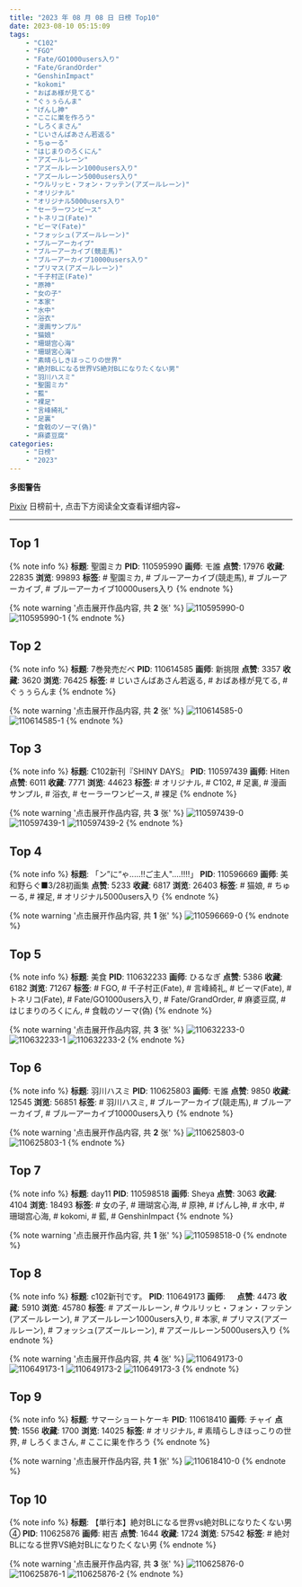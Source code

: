 ```yaml
---
title: "2023 年 08 月 08 日 日榜 Top10"
date: 2023-08-10 05:15:09
tags:
    - "C102"
    - "FGO"
    - "Fate/GO1000users入り"
    - "Fate/GrandOrder"
    - "GenshinImpact"
    - "kokomi"
    - "おばあ様が見てる"
    - "ぐぅぅらんま"
    - "げんし神"
    - "ここに巣を作ろう"
    - "しろくまさん"
    - "じいさんばあさん若返る"
    - "ちゅーる"
    - "はじまりのろくにん"
    - "アズールレーン"
    - "アズールレーン1000users入り"
    - "アズールレーン5000users入り"
    - "ウルリッヒ・フォン・フッテン(アズールレーン)"
    - "オリジナル"
    - "オリジナル5000users入り"
    - "セーラーワンピース"
    - "トネリコ(Fate)"
    - "ビーマ(Fate)"
    - "フォッシュ(アズールレーン)"
    - "ブルーアーカイブ"
    - "ブルーアーカイブ(競走馬)"
    - "ブルーアーカイブ10000users入り"
    - "プリマス(アズールレーン)"
    - "千子村正(Fate)"
    - "原神"
    - "女の子"
    - "本家"
    - "水中"
    - "浴衣"
    - "漫画サンプル"
    - "猫娘"
    - "珊瑚宫心海"
    - "珊瑚宮心海"
    - "素晴らしきほっこりの世界"
    - "絶対BLになる世界VS絶対BLになりたくない男"
    - "羽川ハスミ"
    - "聖園ミカ"
    - "藍"
    - "裸足"
    - "言峰綺礼"
    - "足裏"
    - "食戟のソーマ(偽)"
    - "麻婆豆腐"
categories:
    - "日榜"
    - "2023"
---
```


<i class="fa fa-triangle-exclamation"></i>**多图警告**<i class="fa fa-triangle-exclamation"></i>

[Pixiv](https://www.pixiv.net/) 日榜前十, 点击下方阅读全文查看详细内容~

<!-- more -->

---

## Top 1

{% note info %}
**标题**: 聖園ミカ
**PID**: 110595990 **画师**: モ誰
**点赞**: 17976 **收藏**: 22835 **浏览**: 99893
**标签**: # 聖園ミカ, # ブルーアーカイブ(競走馬), # ブルーアーカイブ, # ブルーアーカイブ10000users入り
{% endnote %}

{% note warning '点击展开作品内容, 共 **2** 张' %}
![110595990-0](https://i.pixiv.re/img-original/img/2023/08/07/00/01/22/110595990_p0.jpg)
![110595990-1](https://i.pixiv.re/img-original/img/2023/08/07/00/01/22/110595990_p1.jpg)
{% endnote %}

## Top 2

{% note info %}
**标题**: 7巻発売だべ
**PID**: 110614585 **画师**: 新挑限
**点赞**: 3357 **收藏**: 3620 **浏览**: 76425
**标签**: # じいさんばあさん若返る, # おばあ様が見てる, # ぐぅぅらんま
{% endnote %}

{% note warning '点击展开作品内容, 共 **2** 张' %}
![110614585-0](https://i.pixiv.re/img-original/img/2023/08/07/18/16/52/110614585_p0.jpg)
![110614585-1](https://i.pixiv.re/img-original/img/2023/08/07/18/16/52/110614585_p1.jpg)
{% endnote %}

## Top 3

{% note info %}
**标题**: C102新刊『SHINY DAYS』
**PID**: 110597439 **画师**: Hiten
**点赞**: 6011 **收藏**: 7771 **浏览**: 44623
**标签**: # オリジナル, # C102, # 足裏, # 漫画サンプル, # 浴衣, # セーラーワンピース, # 裸足
{% endnote %}

{% note warning '点击展开作品内容, 共 **3** 张' %}
![110597439-0](https://i.pixiv.re/img-original/img/2023/08/07/00/31/49/110597439_p0.jpg)
![110597439-1](https://i.pixiv.re/img-original/img/2023/08/07/00/31/49/110597439_p1.jpg)
![110597439-2](https://i.pixiv.re/img-original/img/2023/08/07/00/31/49/110597439_p2.jpg)
{% endnote %}

## Top 4

{% note info %}
**标题**: 「ン”に“ゃ.....‼ご主人"....‼‼」
**PID**: 110596669 **画师**: 美和野らぐ■3/28初画集
**点赞**: 5233 **收藏**: 6817 **浏览**: 26403
**标签**: # 猫娘, # ちゅーる, # 裸足, # オリジナル5000users入り
{% endnote %}

{% note warning '点击展开作品内容, 共 **1** 张' %}
![110596669-0](https://i.pixiv.re/img-original/img/2023/08/07/00/11/58/110596669_p0.png)
{% endnote %}

## Top 5

{% note info %}
**标题**: 美食
**PID**: 110632233 **画师**: ひるなぎ
**点赞**: 5386 **收藏**: 6182 **浏览**: 71267
**标签**: # FGO, # 千子村正(Fate), # 言峰綺礼, # ビーマ(Fate), # トネリコ(Fate), # Fate/GO1000users入り, # Fate/GrandOrder, # 麻婆豆腐, # はじまりのろくにん, # 食戟のソーマ(偽)
{% endnote %}

{% note warning '点击展开作品内容, 共 **3** 张' %}
![110632233-0](https://i.pixiv.re/img-original/img/2023/08/08/06/00/11/110632233_p0.jpg)
![110632233-1](https://i.pixiv.re/img-original/img/2023/08/08/06/00/11/110632233_p1.jpg)
![110632233-2](https://i.pixiv.re/img-original/img/2023/08/08/06/00/11/110632233_p2.jpg)
{% endnote %}

## Top 6

{% note info %}
**标题**: 羽川ハスミ
**PID**: 110625803 **画师**: モ誰
**点赞**: 9850 **收藏**: 12545 **浏览**: 56851
**标签**: # 羽川ハスミ, # ブルーアーカイブ(競走馬), # ブルーアーカイブ, # ブルーアーカイブ10000users入り
{% endnote %}

{% note warning '点击展开作品内容, 共 **2** 张' %}
![110625803-0](https://i.pixiv.re/img-original/img/2023/08/08/00/01/36/110625803_p0.jpg)
![110625803-1](https://i.pixiv.re/img-original/img/2023/08/08/00/01/36/110625803_p1.jpg)
{% endnote %}

## Top 7

{% note info %}
**标题**: day11
**PID**: 110598518 **画师**: Sheya
**点赞**: 3063 **收藏**: 4104 **浏览**: 18493
**标签**: # 女の子, # 珊瑚宮心海, # 原神, # げんし神, # 水中, # 珊瑚宫心海, # kokomi, # 藍, # GenshinImpact
{% endnote %}

{% note warning '点击展开作品内容, 共 **1** 张' %}
![110598518-0](https://i.pixiv.re/img-original/img/2023/08/07/01/09/03/110598518_p0.jpg)
{% endnote %}

## Top 8

{% note info %}
**标题**: c102新刊です。
**PID**: 110649173 **画师**: ㅤ
**点赞**: 4473 **收藏**: 5910 **浏览**: 45780
**标签**: # アズールレーン, # ウルリッヒ・フォン・フッテン(アズールレーン), # アズールレーン1000users入り, # 本家, # プリマス(アズールレーン), # フォッシュ(アズールレーン), # アズールレーン5000users入り
{% endnote %}

{% note warning '点击展开作品内容, 共 **4** 张' %}
![110649173-0](https://i.pixiv.re/img-original/img/2023/08/08/21/10/02/110649173_p0.png)
![110649173-1](https://i.pixiv.re/img-original/img/2023/08/08/21/10/02/110649173_p1.png)
![110649173-2](https://i.pixiv.re/img-original/img/2023/08/08/21/10/02/110649173_p2.png)
![110649173-3](https://i.pixiv.re/img-original/img/2023/08/08/21/10/02/110649173_p3.png)
{% endnote %}

## Top 9

{% note info %}
**标题**: サマーショートケーキ
**PID**: 110618410 **画师**: チャイ
**点赞**: 1556 **收藏**: 1700 **浏览**: 14025
**标签**: # オリジナル, # 素晴らしきほっこりの世界, # しろくまさん, # ここに巣を作ろう
{% endnote %}

{% note warning '点击展开作品内容, 共 **1** 张' %}
![110618410-0](https://i.pixiv.re/img-original/img/2023/08/07/20/30/01/110618410_p0.png)
{% endnote %}

## Top 10

{% note info %}
**标题**: 【単行本】絶対BLになる世界vs絶対BLになりたくない男④
**PID**: 110625876 **画师**: 紺吉
**点赞**: 1644 **收藏**: 1724 **浏览**: 57542
**标签**: # 絶対BLになる世界VS絶対BLになりたくない男
{% endnote %}

{% note warning '点击展开作品内容, 共 **3** 张' %}
![110625876-0](https://i.pixiv.re/img-original/img/2023/08/08/00/02/18/110625876_p0.jpg)
![110625876-1](https://i.pixiv.re/img-original/img/2023/08/08/00/02/18/110625876_p1.jpg)
![110625876-2](https://i.pixiv.re/img-original/img/2023/08/08/00/02/18/110625876_p2.jpg)
{% endnote %}

